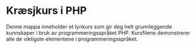 Kræsjkurs i PHP
===============
Denne mappa inneholder et lynkurs som gir deg helt grunnleggende kunnskaper i
bruk av programmeringsspråket PHP. Kursfilene demonstrerer alle de viktigste
elementene i programmeringsspråket. 